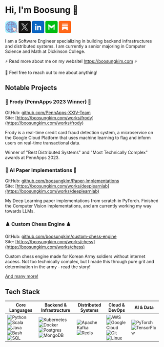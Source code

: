 # Hi, I'm Boosung 👋


[<img src="./Assets/www2.png" width="40" alt="">](https://boosungkim.com)
[<img src="./Assets/X.svg" width="40" alt="">](https://twitter.com/bytesofboosung)
[<img src="./Assets/LinkedIn.svg" width="40" alt="">](https://www.linkedin.com/in/boosungk/)
[<img src="./Assets/Email.svg" width="40" alt="">](mailto:boosung@boosungkim.com)
[<img src="./Assets/Substack.svg" width="40" alt="">](https://boosung.substack.com/)
<!-- [<img src="./Assets/StackOverflow.svg" width="40" alt="">](https://stackoverflow.com/users/18632840/boosungkim) -->

I am a Software Engineer specializing in building backend infrastructures and distributed systems. I am currently a senior majoring in Computer Science and Math at Dickinson College.

⚡ Read more about me on my website! https://boosungkim.com ⚡ 

💬 Feel free to reach out to me about anything!


## Notable Projects
### 🐸 Frody (PennApps 2023 Winner) 🐸
GitHub: [github.com/PennApps-XXIV-Team](https://github.com/PennApps-XXIV-Team)  
Site: [https://boosungkim.com/works/frody](https://boosungkim.com/works/frody)

Frody is a real-time credit card fraud detection system, a microservice on the Google Cloud Platform that uses machine learning to flag and inform users on real-time transactional data.

Winner of "Best Distributed Systems" and "Most Technically Complex" awards at PennApps 2023.


### 🤖 AI Paper Implementations 🤖
GitHub: [github.com/boosungkim/Paper-Implementations](https://github.com/boosungkim/Paper-Implementations)  
Site: [https://boosungkim.com/works/deeplearnlab](https://boosungkim.com/works/deeplearnlab)

My Deep Learning paper implementations from scratch in PyTorch. Finished the Computer Vision implementations, and am currently working my way towards LLMs.

### ♟️ Custom Chess Engine ♟️
GitHub: [github.com/boosungkim/custom-chess-engine](https://github.com/boosungkim/custom-chess-engine)  
Site: [https://boosungkim.com/works/chess](https://boosungkim.com/works/chess)

Custom chess engine made for Korean Army soldiers without internet access. Not too technically complex, but I made this through pure grit and determination in the army - read the story!


<a href="https://github.com/boosungkim?tab=repositories">And many more! </a>

## Tech Stack

| Core Languages | Backend & Infrastructure | Distributed Systems | Cloud & DevOps | AI & Data |
|----------------|--------------------------|---------------------|----------------|-----------|
| ![Python](https://img.shields.io/badge/python-3670A0?style=for-the-badge&logo=python&logoColor=ffdd54) ![Scala](https://img.shields.io/badge/scala-%23DC322F.svg?style=for-the-badge&logo=scala&logoColor=white) ![Java](https://img.shields.io/badge/java-%23ED8B00.svg?style=for-the-badge&logo=openjdk&logoColor=white) ![Bash](https://img.shields.io/badge/bash-%23121011.svg?style=for-the-badge&logo=gnu-bash&logoColor=white) ![SQL](https://img.shields.io/badge/sql-%2300758F.svg?style=for-the-badge&logo=postgresql&logoColor=white) | ![Kubernetes](https://img.shields.io/badge/kubernetes-%23326ce5.svg?style=for-the-badge&logo=kubernetes&logoColor=white) ![Docker](https://img.shields.io/badge/docker-%230db7ed.svg?style=for-the-badge&logo=docker&logoColor=white) ![Postgres](https://img.shields.io/badge/postgres-%23316192.svg?style=for-the-badge&logo=postgresql&logoColor=white) ![MongoDB](https://img.shields.io/badge/MongoDB-%234ea94b.svg?style=for-the-badge&logo=mongodb&logoColor=white) | ![Apache Kafka](https://img.shields.io/badge/kafka-%23023131.svg?style=for-the-badge&logo=apachekafka&logoColor=white) ![Redis](https://img.shields.io/badge/redis-%23DC382D.svg?style=for-the-badge&logo=redis&logoColor=white) | ![AWS](https://img.shields.io/badge/AWS-%23FF9900.svg?style=for-the-badge&logo=amazon-aws&logoColor=white) ![Google Cloud](https://img.shields.io/badge/GoogleCloud-%234285F4.svg?style=for-the-badge&logo=google-cloud&logoColor=white) ![Git](https://img.shields.io/badge/git-%23F05033.svg?style=for-the-badge&logo=git&logoColor=white) ![Linux](https://img.shields.io/badge/Linux-FCC624?style=for-the-badge&logo=linux&logoColor=black) | ![PyTorch](https://img.shields.io/badge/PyTorch-%23EE4C2C.svg?style=for-the-badge&logo=PyTorch&logoColor=white) ![TensorFlow](https://img.shields.io/badge/TensorFlow-%23FF6F00.svg?style=for-the-badge&logo=TensorFlow&logoColor=white) |


<!-- [![Boosung's GitHub stats](https://github-readme-stats-three-psi-25.vercel.app/api?username=boosungkim)](https://github.com/boosungkim/github-readme-stats) -->

<!-- Icons: https://github.com/Ileriayo/markdown-badges/tree/4e6e5d6e2c0e497b542bc9856fb927b9bfdaf175 -->
<!-- GitHub ReadMe Stats: https://github.com/boosungkim/github-readme-stats -->
